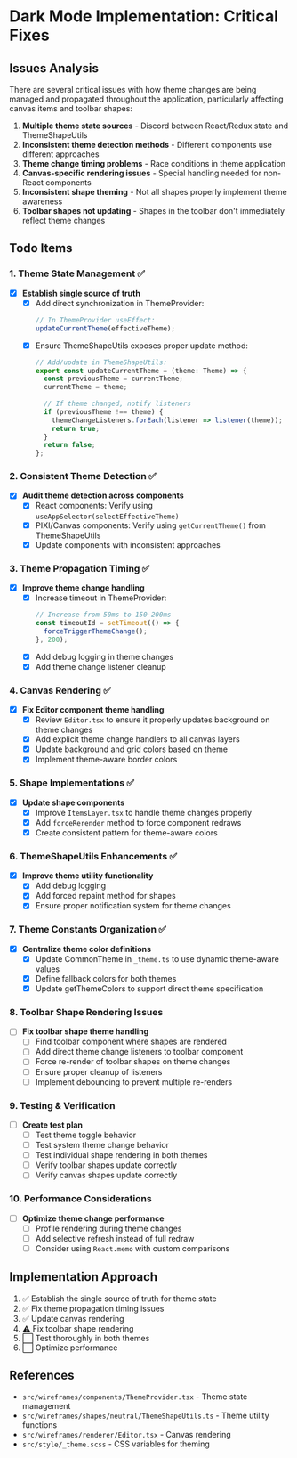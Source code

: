 # Dark Mode Implementation: Critical Fixes

## Issues Analysis
There are several critical issues with how theme changes are being managed and propagated throughout the application, particularly affecting canvas items and toolbar shapes:

1. **Multiple theme state sources** - Discord between React/Redux state and ThemeShapeUtils
2. **Inconsistent theme detection methods** - Different components use different approaches
3. **Theme change timing problems** - Race conditions in theme application
4. **Canvas-specific rendering issues** - Special handling needed for non-React components
5. **Inconsistent shape theming** - Not all shapes properly implement theme awareness
6. **Toolbar shapes not updating** - Shapes in the toolbar don't immediately reflect theme changes

## Todo Items

### 1. Theme State Management ✅
- [x] **Establish single source of truth**
  - [x] Add direct synchronization in ThemeProvider:
    ```typescript
    // In ThemeProvider useEffect:
    updateCurrentTheme(effectiveTheme);
    ```
  - [x] Ensure ThemeShapeUtils exposes proper update method:
    ```typescript
    // Add/update in ThemeShapeUtils:
    export const updateCurrentTheme = (theme: Theme) => {
      const previousTheme = currentTheme;
      currentTheme = theme;
      
      // If theme changed, notify listeners
      if (previousTheme !== theme) {
        themeChangeListeners.forEach(listener => listener(theme));
        return true;
      }
      return false;
    };
    ```

### 2. Consistent Theme Detection ✅
- [x] **Audit theme detection across components**
  - [x] React components: Verify using `useAppSelector(selectEffectiveTheme)`
  - [x] PIXI/Canvas components: Verify using `getCurrentTheme()` from ThemeShapeUtils
  - [x] Update components with inconsistent approaches

### 3. Theme Propagation Timing ✅
- [x] **Improve theme change handling**
  - [x] Increase timeout in ThemeProvider:
    ```typescript
    // Increase from 50ms to 150-200ms
    const timeoutId = setTimeout(() => {
      forceTriggerThemeChange();
    }, 200);
    ```
  - [x] Add debug logging in theme changes
  - [x] Add theme change listener cleanup

### 4. Canvas Rendering ✅
- [x] **Fix Editor component theme handling** 
  - [x] Review `Editor.tsx` to ensure it properly updates background on theme changes
  - [x] Add explicit theme change handlers to all canvas layers
  - [x] Update background and grid colors based on theme
  - [x] Implement theme-aware border colors

### 5. Shape Implementations ✅
- [x] **Update shape components**
  - [x] Improve `ItemsLayer.tsx` to handle theme changes properly
  - [x] Add `forceRerender` method to force component redraws
  - [x] Create consistent pattern for theme-aware colors

### 6. ThemeShapeUtils Enhancements ✅
- [x] **Improve theme utility functionality**
  - [x] Add debug logging
  - [x] Add forced repaint method for shapes
  - [x] Ensure proper notification system for theme changes

### 7. Theme Constants Organization ✅
- [x] **Centralize theme color definitions**
  - [x] Update CommonTheme in `_theme.ts` to use dynamic theme-aware values
  - [x] Define fallback colors for both themes
  - [x] Update getThemeColors to support direct theme specification

### 8. Toolbar Shape Rendering Issues
- [ ] **Fix toolbar shape theme handling**
  - [ ] Find toolbar component where shapes are rendered
  - [ ] Add direct theme change listeners to toolbar component
  - [ ] Force re-render of toolbar shapes on theme changes
  - [ ] Ensure proper cleanup of listeners
  - [ ] Implement debouncing to prevent multiple re-renders

### 9. Testing & Verification
- [ ] **Create test plan**
  - [ ] Test theme toggle behavior
  - [ ] Test system theme change behavior
  - [ ] Test individual shape rendering in both themes
  - [ ] Verify toolbar shapes update correctly
  - [ ] Verify canvas shapes update correctly

### 10. Performance Considerations
- [ ] **Optimize theme change performance**
  - [ ] Profile rendering during theme changes
  - [ ] Add selective refresh instead of full redraw
  - [ ] Consider using `React.memo` with custom comparisons

## Implementation Approach
1. ✅ Establish the single source of truth for theme state
2. ✅ Fix theme propagation timing issues 
3. ✅ Update canvas rendering
4. ⚠️ Fix toolbar shape rendering
5. ⬜ Test thoroughly in both themes
6. ⬜ Optimize performance

## References
- `src/wireframes/components/ThemeProvider.tsx` - Theme state management
- `src/wireframes/shapes/neutral/ThemeShapeUtils.ts` - Theme utility functions
- `src/wireframes/renderer/Editor.tsx` - Canvas rendering
- `src/style/_theme.scss` - CSS variables for theming 